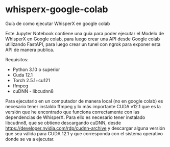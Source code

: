 # whisperx-google-colab
Guía de como ejecutar WhisperX en google colab

Este Jupyter Notebook contiene una guía para poder ejecutar el Modelo de WhisperX en Google colab, para luego crear una API desde Google colab utilizando FastAPI, para luego crear un tunel con ngrok para exponer esta API de manera publica.

Requisitos:
- Python 3.10 o superior
- Cuda 12.1
- Torch 2.5.1+cu121
- ffmpeg
- cuDNN - libcudnn8

Para ejecutarlo en un computador de manera local (no en google colab) es necesario tener instaldo ffmpeg y lo más importante CUDA v12.1 que es la versión que he encontrado que funciona correctamente con las dependencias de WhisperX. Para ello es necesario tener instalado libcudnn8, que se obtiene descargando cuDNN, desde https://developer.nvidia.com/rdp/cudnn-archive y descargar alguna versión que sea válida para CUDA 12.1 y que corresponda con el sistema operativo donde se va a ejecutar.
